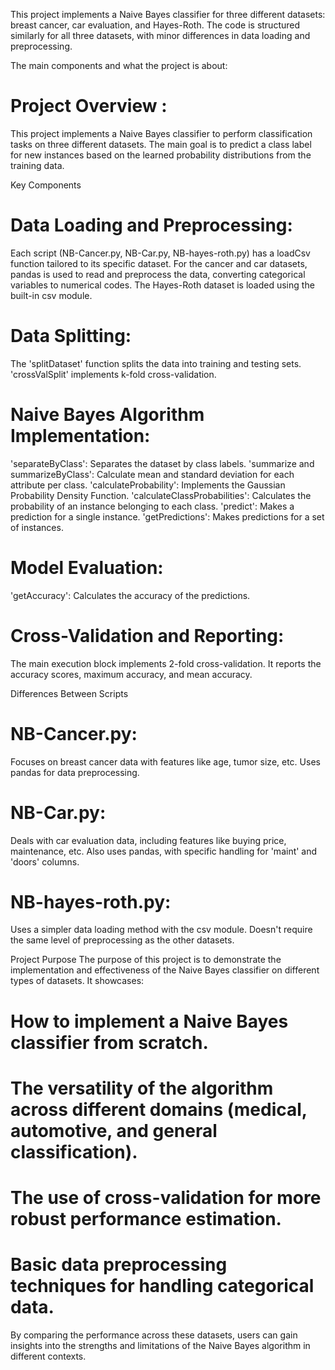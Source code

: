 This project implements a Naive Bayes classifier for three different datasets: breast cancer, car evaluation, and Hayes-Roth. The code is structured similarly for all three datasets, with minor differences in data loading and preprocessing. 

The main components and what the project is about:
# Project Overview :
This project implements a Naive Bayes classifier to perform classification tasks on three different datasets. The main goal is to predict a class label for new instances based on the learned probability distributions from the training data.

Key Components
# Data Loading and Preprocessing:
Each script (NB-Cancer.py, NB-Car.py, NB-hayes-roth.py) has a loadCsv function tailored to its specific dataset.
For the cancer and car datasets, pandas is used to read and preprocess the data, converting categorical variables to numerical codes.
The Hayes-Roth dataset is loaded using the built-in csv module.

# Data Splitting:
The 'splitDataset' function splits the data into training and testing sets.
'crossValSplit' implements k-fold cross-validation.

# Naive Bayes Algorithm Implementation:
'separateByClass': Separates the dataset by class labels.
'summarize and summarizeByClass': Calculate mean and standard deviation for each attribute per class.
'calculateProbability': Implements the Gaussian Probability Density Function.
'calculateClassProbabilities': Calculates the probability of an instance belonging to each class.
'predict': Makes a prediction for a single instance.
'getPredictions': Makes predictions for a set of instances.

# Model Evaluation:
'getAccuracy': Calculates the accuracy of the predictions.

# Cross-Validation and Reporting:
The main execution block implements 2-fold cross-validation.
It reports the accuracy scores, maximum accuracy, and mean accuracy.

Differences Between Scripts
# NB-Cancer.py:
Focuses on breast cancer data with features like age, tumor size, etc.
Uses pandas for data preprocessing.
# NB-Car.py:
Deals with car evaluation data, including features like buying price, maintenance, etc.
Also uses pandas, with specific handling for 'maint' and 'doors' columns.
# NB-hayes-roth.py:
Uses a simpler data loading method with the csv module.
Doesn't require the same level of preprocessing as the other datasets.

Project Purpose
The purpose of this project is to demonstrate the implementation and effectiveness of the Naive Bayes classifier on different types of datasets. It showcases:
# How to implement a Naive Bayes classifier from scratch.
# The versatility of the algorithm across different domains (medical, automotive, and general classification).
# The use of cross-validation for more robust performance estimation.
# Basic data preprocessing techniques for handling categorical data.
By comparing the performance across these datasets, users can gain insights into the strengths and limitations of the Naive Bayes algorithm in different contexts.